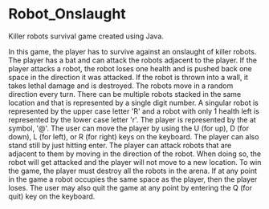 # Robot_Onslaught
Killer robots survival game created using Java.

In this game, the player has to survive against an onslaught of killer robots. The player has a bat and can attack the robots adjacent to the player. If the player attacks a robot, the robot loses one health and is pushed back one space in the direction it was attacked. If the robot is thrown into a wall, it takes lethal damage and is destroyed. The robots move in a random direction every turn. There can be multiple robots stacked in the same location and that is represented by a single digit number. A singular robot is represented by the upper case letter 'R' and a robot with only 1 health left is represented by the lower case letter 'r'. The player is represented by the at symbol, '@'. The user can move the player by using the U (for up), D (for down), L (for left), or R (for right) keys on the keyboard. The player can also stand still by just hitting enter. The player can attack robots that are adjacent to them by moving in the direction of the robot. When doing so, the robot will get attacked and the player will not move to a new location. To win the game, the player must destroy all the robots in the arena. If at any point in the game a robot occupies the same space as the player, then the player loses. The user may also quit the game at any point by entering the Q (for quit) key on the keyboard.
